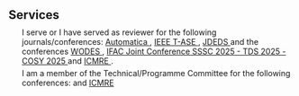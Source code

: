 <h1 id="services"></h1>

<h2 style="margin: 60px 0px 10px;">Services</h2>

<ul style="margin:0 0 5px;">
  I serve or I have served as reviewer for the following journals/conferences: <a href="https://www.sciencedirect.com/journal/automatica">Automatica
</a>, 
<a href="https://ieeexplore.ieee.org/xpl/RecentIssue.jsp?punumber=8856">IEEE T-ASE
</a>, 
<a href="https://link.springer.com/journal/10626
">JDEDS
</a> and the conferences 
<a href="https://www.alessandro-giua.it/WODES/
">WODES
</a>, <a href="https://sssc-tds-cosy-2025.sciencesconf.org
">IFAC Joint Conference SSSC 2025 - TDS 2025 - COSY 2025
</a> and <a href="https://icmre.org
">ICMRE
</a>.
</ul>

<ul style="margin:0 0 5px;">
  I am a member of the Technical/Programme Committee for the following conferences: <a href="https://msr2025.sciencesconf.org/resource/page/id/1">
</a> and <a href="https://icmre.org"> ICMRE
</a>
</ul>

